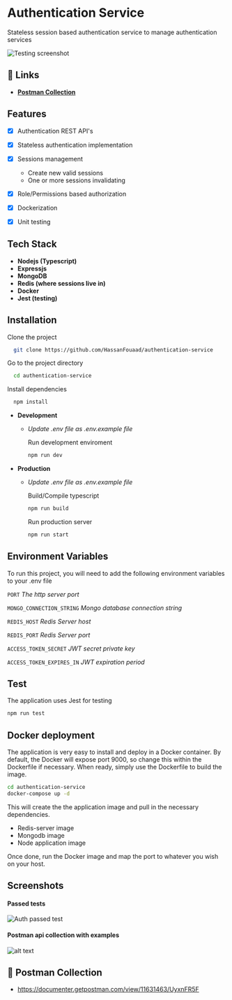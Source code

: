 
# Authentication Service

Stateless session based authentication service to manage authentication services



![Testing screenshot](https://i.imgur.com/vXurx4O.png)


## 🔗 Links
- [**Postman Collection**](https://documenter.getpostman.com/view/11631463/UyxnFR5F)

## Features

- [x]  Authentication REST API's
- [x]  Stateless authentication implementation
- [x]  Sessions management
    - Create new valid sessions
    - One or more sessions invalidating
- [x]  Role/Permissions based authorization
- [x]  Dockerization
- [x]  Unit testing


## Tech Stack

- **Nodejs (Typescript)**
- **Expressjs**
- **MongoDB**
- **Redis (where sessions live in)**
- **Docker**
- **Jest (testing)**


## Installation

Clone the project

```bash
  git clone https://github.com/HassanFouaad/authentication-service
```

Go to the project directory

```bash
  cd authentication-service
```

Install dependencies

```bash
  npm install
```

- **Development**
  - *Update .env file as .env.example file*

    Run development enviroment
    ```bash
    npm run dev
    ```
- **Production**
  - *Update .env file as .env.example file*

    Build/Compile typescript
    ```bash
    npm run build
    ```
    Run production server
    ```bash
    npm run start
    ```
## Environment Variables

To run this project, you will need to add the following environment variables to your .env file

`PORT` *The http server port*

`MONGO_CONNECTION_STRING` *Mongo database connection string*

`REDIS_HOST` *Redis Server host*

`REDIS_PORT` *Redis Server port*

`ACCESS_TOKEN_SECRET` *JWT secret private key*

`ACCESS_TOKEN_EXPIRES_IN` *JWT expiration period*
## Test

The application uses Jest for testing

```sh
npm run test
```
## Docker deployment

The application is very easy to install and deploy in a Docker container.
By default, the Docker will expose port 9000, so change this within the
Dockerfile if necessary. When ready, simply use the Dockerfile to
build the image.

```sh
cd authentication-service
docker-compose up -d
```

This will create the the application image and pull in the necessary dependencies.

- Redis-server image
- Mongodb image
- Node application image

Once done, run the Docker image and map the port to whatever you wish on your host.
## Screenshots

#### Passed tests

![Auth passed test](https://i.imgur.com/wsx6T8k.png)

#### Postman api collection with examples

![alt text](https://i.imgur.com/DXFfd0r.png)
## 🔗 Postman Collection
- https://documenter.getpostman.com/view/11631463/UyxnFR5F
